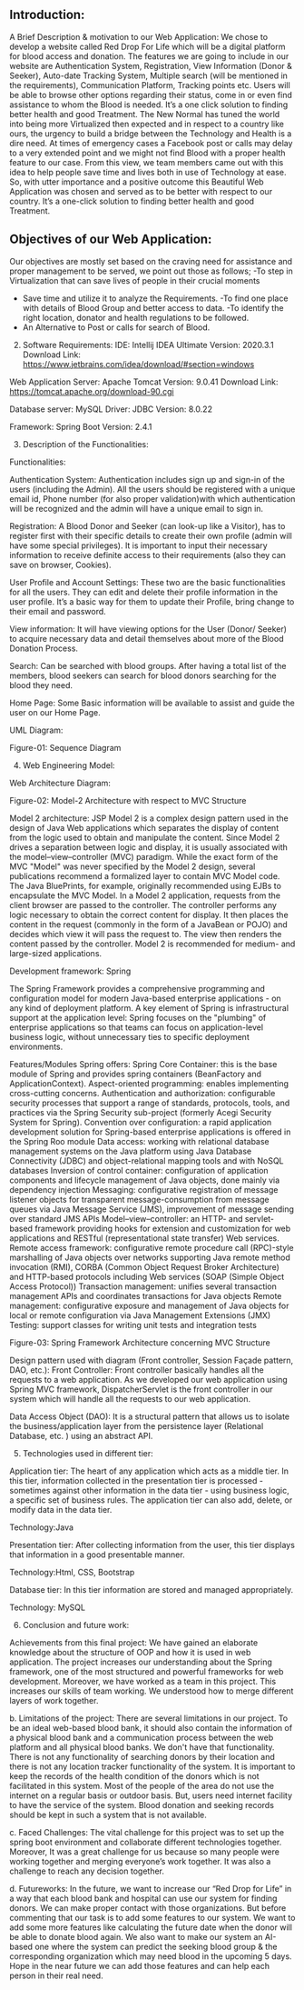 ## Introduction:


A Brief Description & motivation to our Web Application:
We chose to develop a website called Red Drop For Life which will be a digital platform for blood access and donation. The features we are going to include in our website are Authentication System, Registration, View Information (Donor & Seeker), Auto-date Tracking System, Multiple search (will be mentioned in the requirements), Communication Platform, Tracking points etc. Users will be able to browse other options regarding their status, come in or even find assistance to whom the Blood is needed. It’s a one click solution to finding better health and good Treatment. 
The New Normal has tuned the world into being more Virtualized then expected and in respect to a country like ours, the urgency to build a bridge between the Technology and Health is a dire need. 
At times of emergency cases a Facebook post or calls may delay to a very extended point and we might not find Blood with a proper health feature to our case. From this view, we team members came out with this idea to help people save time and lives both in use of Technology at ease. So, with utter importance and a positive outcome this Beautiful Web Application was chosen and served as to be better with respect to our country. It’s a one-click solution to finding better health and good Treatment.




## Objectives of our Web Application:
Our objectives are mostly set based on the craving need for assistance and proper management to be served, we point out those as follows;
-To step in Virtualization that can save lives of people in their crucial moments
- Save time and utilize it to analyze the Requirements.
-To find one place with details of Blood Group and better access to data.
-To identify the right location, donator and health regulations to be followed.
- An Alternative to Post or calls for search of Blood.


2. Software Requirements:
IDE: Intellij IDEA Ultimate
	Version: 2020.3.1
	Download Link: https://www.jetbrains.com/idea/download/#section=windows

Web Application Server: Apache Tomcat
Version: 9.0.41
Download Link: https://tomcat.apache.org/download-90.cgi

Database server: MySQL
Driver: JDBC
Version: 8.0.22

Framework: Spring Boot
Version: 2.4.1 





3. Description of the Functionalities:

Functionalities:


Authentication System: Authentication includes sign up and sign-in of the users (including the Admin). All the users should be registered with a unique email id, Phone number (for also proper validation)with which authentication will be recognized and the admin will have a unique email to sign in.


Registration: A Blood Donor and Seeker (can look-up like a Visitor), has to register first with their specific details to create their own profile (admin will have some special privileges). It is important to input their necessary information to receive definite access to their requirements (also they can save on browser, Cookies).


User Profile and Account Settings: These two are the basic functionalities for all the users. They can edit and delete their profile information in the user profile. It’s a basic way for them to update their Profile, bring change to their email and password.


View information: It will have viewing options for the User (Donor/ Seeker) to acquire necessary data and detail themselves about more of the Blood Donation Process. 


Search: Can be searched with blood groups. After having a total list of the members, blood seekers can search for blood donors searching for the blood they need.


Home Page: Some Basic information will be available to assist and guide the user on our Home Page.




UML Diagram:



Figure-01: Sequence Diagram







 4. Web Engineering Model:

Web Architecture Diagram:

Figure-02: Model-2 Architecture with respect to MVC Structure


Model 2 architecture:
JSP Model 2 is a complex design pattern used in the design of Java Web applications which separates the display of content from the logic used to obtain and manipulate the content. Since Model 2 drives a separation between logic and display, it is usually associated with the model–view–controller (MVC) paradigm. While the exact form of the MVC "Model" was never specified by the Model 2 design, several publications recommend a formalized layer to contain MVC Model code. The Java BluePrints, for example, originally recommended using EJBs to encapsulate the MVC Model.
In a Model 2 application, requests from the client browser are passed to the controller. The controller performs any logic necessary to obtain the correct content for display. It then places the content in the request (commonly in the form of a JavaBean or POJO) and decides which view it will pass the request to. The view then renders the content passed by the controller. Model 2 is recommended for medium- and large-sized applications.

Development framework: Spring 

The Spring Framework provides a comprehensive programming and configuration model for modern Java-based enterprise applications - on any kind of deployment platform. 
A key element of Spring is infrastructural support at the application level: Spring focuses on the "plumbing" of enterprise applications so that teams can focus on application-level business logic, without unnecessary ties to specific deployment environments.

Features/Modules Spring offers:
Spring Core Container: this is the base module of Spring and provides spring containers (BeanFactory and ApplicationContext).
Aspect-oriented programming: enables implementing cross-cutting concerns.
Authentication and authorization: configurable security processes that support a range of standards, protocols, tools, and practices via the Spring Security sub-project (formerly Acegi Security System for Spring).
Convention over configuration: a rapid application development solution for Spring-based enterprise applications is offered in the Spring Roo module
Data access: working with relational database management systems on the Java platform using Java Database Connectivity (JDBC) and object-relational mapping tools and with NoSQL databases
Inversion of control container: configuration of application components and lifecycle management of Java objects, done mainly via dependency injection
Messaging: configurative registration of message listener objects for transparent message-consumption from message queues via Java Message Service (JMS), improvement of message sending over standard JMS APIs
Model–view–controller: an HTTP- and servlet-based framework providing hooks for extension and customization for web applications and RESTful (representational state transfer) Web services.
Remote access framework: configurative remote procedure call (RPC)-style marshalling of Java objects over networks supporting Java remote method invocation (RMI), CORBA (Common Object Request Broker Architecture) and HTTP-based protocols including Web services (SOAP (Simple Object Access Protocol))
Transaction management: unifies several transaction management APIs and coordinates transactions for Java objects
Remote management: configurative exposure and management of Java objects for local or remote configuration via Java Management Extensions (JMX)
Testing: support classes for writing unit tests and integration tests





Figure-03: Spring Framework Architecture concerning  MVC Structure



Design pattern used with diagram (Front controller, Session Façade pattern, DAO, etc.): 
Front Controller: Front controller basically handles all the requests to a web application. As we developed our web application using Spring MVC framework, DispatcherServlet is the front controller in our system which will handle all the requests to our web application. 


Data Access Object (DAO): It is a structural pattern that allows us to isolate the business/application layer from the persistence layer (Relational Database, etc. ) using an abstract API.




5. Technologies used in different tier:

Application tier: The heart of any application which acts as a middle tier. In this tier, information collected in the presentation tier is processed - sometimes against other information in the data tier - using business logic, a specific set of business rules. The application tier can also add, delete, or modify data in the data tier.


Technology:Java


Presentation tier: After collecting information from the user, this tier displays that information in a good presentable manner. 


Technology:Html, CSS, Bootstrap


Database tier: In this tier information are stored and managed appropriately.


Technology: MySQL

6. Conclusion and future work:

Achievements from this final project: 
   We have gained an elaborate knowledge about the structure of OOP and how it is used in web application. The project increases our understanding about the Spring framework, one of the most structured and powerful frameworks for web development. Moreover, we have worked as a team in this project. This increases our skills of team working. We understood how to merge different layers of work together.


b.  Limitations of the project: 
There are several limitations in our project. To be an ideal web-based blood bank, it should also contain the information of a physical blood bank and a communication process between the web platform and all physical blood banks. We don't have that functionality.
There is not any functionality of searching donors by their location and there is not any location tracker functionality of the system.
It is important to keep the records of the health condition of the donors which is not facilitated in this system.
Most of the people of the area do not use the internet on a regular basis or outdoor basis. But, users need internet facility to have the service of the system.
Blood donation and seeking records should be kept in such a system that is not available.


c. Faced Challenges:
The vital challenge for this project was to set up the spring boot environment and collaborate different technologies together. Moreover, It was a great challenge for us because so many people were working together and merging everyone’s work together. It was also a challenge to reach any decision together.


d. Futureworks:
In the future, we want to increase our “Red Drop for Life” in a way that each blood bank and hospital can use our system for finding donors. We can make proper contact with those organizations. But before commenting that our task is to add some features to our system. We want to add some more features like calculating the future date when the donor will be able to donate blood again.
We also want to make our system an AI-based one where the system can predict the seeking blood group & the corresponding organization which may need blood in the upcoming 5 days.
Hope in the near future we can add those features and can help each person in their real need.
